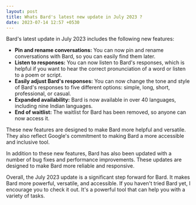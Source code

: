 ```yaml
---
layout: post
title: Whats Bard's latest new update in July 2023 ?
date: 2023-07-14 12:57 +0530
---
```


Bard's latest update in July 2023 includes the following new features:

* **Pin and rename conversations:** You can now pin and rename conversations with Bard, so you can easily find them later.
* **Listen to responses:** You can now listen to Bard's responses, which is helpful if you want to hear the correct pronunciation of a word or listen to a poem or script.
* **Easily adjust Bard's responses:** You can now change the tone and style of Bard's responses to five different options: simple, long, short, professional, or casual.
* **Expanded availability:** Bard is now available in over 40 languages, including nine Indian languages.
* **End of waitlist:** The waitlist for Bard has been removed, so anyone can now access it.

These new features are designed to make Bard more helpful and versatile. They also reflect Google's commitment to making Bard a more accessible and inclusive tool.

In addition to these new features, Bard has also been updated with a number of bug fixes and performance improvements. These updates are designed to make Bard more reliable and responsive.

Overall, the July 2023 update is a significant step forward for Bard. It makes Bard more powerful, versatile, and accessible. If you haven't tried Bard yet, I encourage you to check it out. It's a powerful tool that can help you with a variety of tasks.
